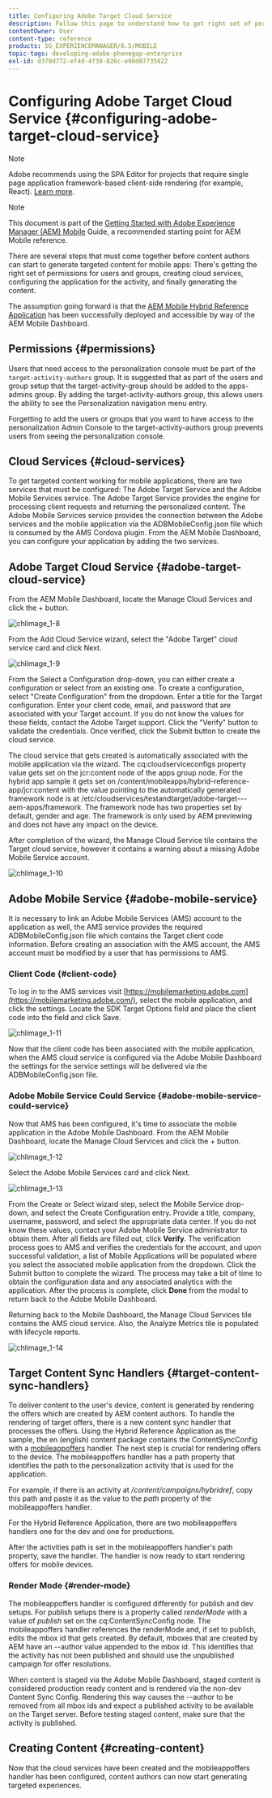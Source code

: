 ```yaml
---
title: Configuring Adobe Target Cloud Service
description: Follow this page to understand how to get right set of permissions for users and groups, creating cloud services, configuring the application for the activity, and finally generating the content.
contentOwner: User
content-type: reference
products: SG_EXPERIENCEMANAGER/6.5/MOBILE
topic-tags: developing-adobe-phonegap-enterprise
exl-id: d370d772-ef4d-4f38-826c-e90d07735822
---
```

# Configuring Adobe Target Cloud Service {#configuring-adobe-target-cloud-service}

>[!NOTE]
>
>Adobe recommends using the SPA Editor for projects that require single page application framework-based client-side rendering (for example, React). [Learn more](/help/sites-developing/spa-overview.md).

>[!NOTE]
>
>This document is part of the [Getting Started with Adobe Experience Manager (AEM) Mobile](/help/mobile/getting-started-aem-mobile.md) Guide, a recommended starting point for AEM Mobile reference.

There are several steps that must come together before content authors can start to generate targeted content for mobile apps: There's getting the right set of permissions for users and groups, creating cloud services, configuring the application for the activity, and finally generating the content.

The assumption going forward is that the [AEM Mobile Hybrid Reference Application](https://github.com/Adobe-Marketing-Cloud-Apps/aem-mobile-hybrid-reference) has been successfully deployed and accessible by way of the AEM Mobile Dashboard.

## Permissions {#permissions}

Users that need access to the personalization console must be part of the `target-activity-authors` group. It is suggested that as part of the users and group setup that the target-activity-group should be added to the apps-admins group. By adding the target-activity-authors group, this allows users the ability to see the Personalization navigation menu entry.

Forgetting to add the users or groups that you want to have access to the personalization Admin Console to the target-activity-authors group prevents users from seeing the personalization console.

## Cloud Services {#cloud-services}

To get targeted content working for mobile applications, there are two services that must be configured: The Adobe Target Service and the Adobe Mobile Services service. The Adobe Target Service provides the engine for processing client requests and returning the personalized content. The Adobe Mobile Services service provides the connection between the Adobe services and the mobile application via the ADBMobileConfig.json file which is consumed by the AMS Cordova plugin. From the AEM Mobile Dashboard, you can configure your application by adding the two services.

## Adobe Target Cloud Service {#adobe-target-cloud-service}

From the AEM Mobile Dashboard, locate the Manage Cloud Services and click the + button.

![chlimage_1-8](assets/chlimage_1-8.png)

From the Add Cloud Service wizard, select the "Adobe Target" cloud service card and click Next.

![chlimage_1-9](assets/chlimage_1-9.png)

From the Select a Configuration drop-down, you can either create a configuration or select from an existing one. To create a configuration, select "Create Configuration" from the dropdown. Enter a title for the Target configuration. Enter your client code, email, and password that are associated with your Target account. If you do not know the values for these fields, contact the Adobe Target support. Click the "Verify" button to validate the credentials. Once verified, click the Submit button to create the cloud service.

The cloud service that gets created is automatically associated with the mobile application via the wizard. The cq:cloudserviceconfigs property value gets set on the jcr:content node of the apps group node. For the hybrid app sample it gets set on /content/mobileapps/hybrid-reference-app/jcr:content with the value pointing to the automatically generated framework node is at /etc/cloudservices/testandtarget/adobe-target---aem-apps/framework. The framework node has two properties set by default, gender and age. The framework is only used by AEM previewing and does not have any impact on the device.

After completion of the wizard, the Manage Cloud Service tile contains the Target cloud service, however it contains a warning about a missing Adobe Mobile Service account.

![chlimage_1-10](assets/chlimage_1-10.png)

## Adobe Mobile Service {#adobe-mobile-service}

It is necessary to link an Adobe Mobile Services (AMS) account to the application as well, the AMS service provides the required ADBMobileConfig.json file which contains the Target client code information. Before creating an association with the AMS account, the AMS account must be modified by a user that has permissions to AMS.

### Client Code {#client-code}

To log in to the AMS services visit [https://mobilemarketing.adobe.com](https://mobilemarketing.adobe.com/), select the mobile application, and click the settings. Locate the SDK Target Options field and place the client code into the field and click Save.

![chlimage_1-11](assets/chlimage_1-11.png)

Now that the client code has been associated with the mobile application, when the AMS cloud service is configured via the Adobe Mobile Dashboard the settings for the service settings will be delivered via the ADBMobileConfig.json file.

### Adobe Mobile Service Could Service {#adobe-mobile-service-could-service}

Now that AMS has been configured, it's time to associate the mobile application in the Adobe Mobile Dashboard. From the AEM Mobile Dashboard, locate the Manage Cloud Services and click the + button.

![chlimage_1-12](assets/chlimage_1-12.png)

Select the Adobe Mobile Services card and click Next.

![chlimage_1-13](assets/chlimage_1-13.png)

From the Create or Select wizard step, select the Mobile Service drop-down, and select the Create Configuration entry. Provide a title, company, username, password, and select the appropriate data center. If you do not know these values, contact your Adobe Mobile Service administrator to obtain them. After all fields are filled out, click **Verify**. The verification process goes to AMS and verifies the credentials for the account, and upon successful validation, a list of Mobile Applications will be populated where you select the associated mobile application from the dropdown. Click the Submit button to complete the wizard. The process may take a bit of time to obtain the configuration data and any associated analytics with the application. After the process is complete, click **Done** from the modal to return back to the Adobe Mobile Dashboard.

Returning back to the Mobile Dashboard, the Manage Cloud Services tile contains the AMS cloud service. Also, the Analyze Metrics tile is populated with lifecycle reports.

![chlimage_1-14](assets/chlimage_1-14.png)

## Target Content Sync Handlers {#target-content-sync-handlers}

To deliver content to the user's device, content is generated by rendering the offers which are created by AEM content authors. To handle the rendering of target offers, there is a new content sync handler that processes the offers. Using the Hybrid Reference Application as the sample, the en (english) content package contains the ContentSyncConfig with a [mobileappoffers](https://github.com/Adobe-Marketing-Cloud-Apps/aem-mobile-hybrid-reference/blob/master/aem-package/content-author/src/main/content/jcr_root/content/mobileapps/hybrid-reference-app/en/_jcr_content/pge-app/app-config-dev/targetOffers/.content.xml) handler. The next step is crucial for rendering offers to the device. The mobileappoffers handler has a path property that identifies the path to the personalization activity that is used for the application.

For example, if there is an activity at */content/campaigns/hybridref*, copy this path and paste it as the value to the *path* property of the mobileappoffers handler.

For the Hybrid Reference Application, there are two mobileappoffers handlers one for the dev and one for productions.

After the activities path is set in the mobileappoffers handler's path property, save the handler. The handler is now ready to start rendering offers for mobile devices.

### Render Mode {#render-mode}

The mobileappoffers handler is configured differently for publish and dev setups. For publish setups there is a property called *renderMode* with a value of *publish* set on the cq:ContentSyncConfig node. The mobileappoffers handler references the renderMode and, if set to publish, edits the mbox id that gets created. By default, mboxes that are created by AEM have an --author value appended to the mbox id. This identifies that the activity has not been published and should use the unpublished campaign for offer resolutions.

When content is staged via the Adobe Mobile Dashboard, staged content is considered production ready content and is rendered via the non-dev Content Sync Config. Rendering this way causes the --author to be removed from all mbox ids and expect a published activity to be available on the Target server. Before testing staged content, make sure that the activity is published.

## Creating Content {#creating-content}

Now that the cloud services have been created and the mobileappoffers handler has been configured, content authors can now start generating targeted experiences.
